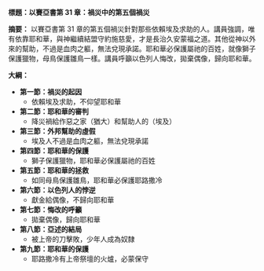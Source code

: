 **標題：以賽亞書第 31 章：禍災中的第五個禍災**

**摘要：**
以賽亞書第 31 章的第五個禍災針對那些依賴埃及求助的人。講員強調，唯有依靠耶和華，與神繼續結盟守約施慈愛，才是長治久安蒙福之道。其他從神以外來的幫助，不過是血肉之軀，無法兌現承諾。耶和華必保護屬祂的百姓，就像獅子保護獵物，母鳥保護雛鳥一樣。講員呼籲以色列人悔改，拋棄偶像，歸向耶和華。

**大綱：**

* **第一節：禍災的起因**
    * 依賴埃及求助，不仰望耶和華
* **第二節：耶和華的審判**
    * 降災禍給作惡之家（猶大）和幫助人的（埃及）
* **第三節：外邦幫助的虛假**
    * 埃及人不過是血肉之軀，無法兌現承諾
* **第四節：耶和華的保護**
    * 獅子保護獵物，耶和華必保護屬祂的百姓
* **第五節：耶和華的拯救**
    * 如同母鳥保護雛鳥，耶和華必保護耶路撒冷
* **第六節：以色列人的悖逆**
    * 獻金給偶像，不歸向耶和華
* **第七節：悔改的呼籲**
    * 拋棄偶像，歸向耶和華
* **第八節：亞述的結局**
    * 被上帝的刀擊敗，少年人成為奴隸
* **第九節：耶和華的保護**
    * 耶路撒冷有上帝祭壇的火爐，必蒙保守